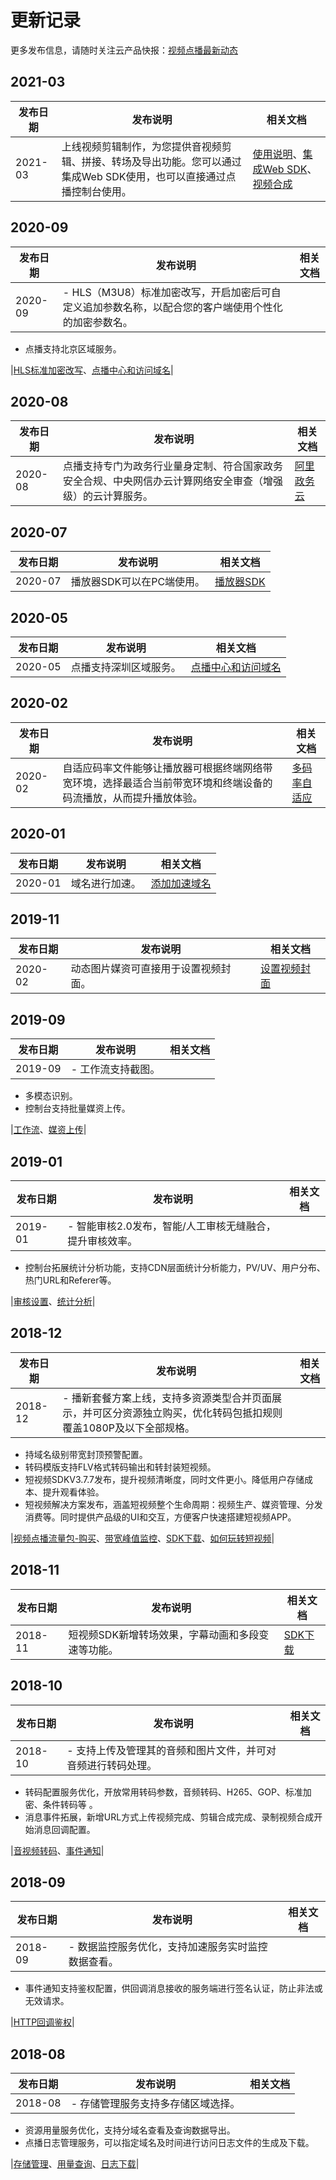 # 更新记录

更多发布信息，请随时关注云产品快报：[视频点播最新动态](https://www.aliyun.com/product/new?view.262311cfFZls4x&category=15&product=98)

## 2021-03

|发布日期|发布说明|相关文档|
|----|----|----|
|2021-03|上线视频剪辑制作，为您提供音视频剪辑、拼接、转场及导出功能。您可以通过集成Web SDK使用，也可以直接通过点播控制台使用。|[使用说明](/intl.zh-CN/控制台指南/制作中心/云剪辑.md)、[集成Web SDK](https://help.aliyun.com/document_detail/207265.html)、[视频合成](/intl.zh-CN/服务端API/视频剪辑(云剪辑)/视频合成.md)|

## 2020-09

|发布日期|发布说明|相关文档|
|----|----|----|
|2020-09|-   HLS（M3U8）标准加密改写，开启加密后可自定义追加参数名称，以配合您的客户端使用个性化的加密参数名。
-   点播支持北京区域服务。

|[HLS标准加密改写](/intl.zh-CN/控制台指南/域名管理/视频相关/HLS标准加密参数透传.md)、[点播中心和访问域名](/intl.zh-CN/开发指南/点播中心和访问域名.md)|

## 2020-08

|发布日期|发布说明|相关文档|
|----|----|----|
|2020-08|点播支持专门为政务行业量身定制、符合国家政务安全合规、中央网信办云计算网络安全审查（增强级）的云计算服务。|[阿里政务云](https://help.aliyun.com/document_detail/93750.html?spm=a2c4g.11186623.6.542.4daa3c99DIeXgI)|

## 2020-07

|发布日期|发布说明|相关文档|
|----|----|----|
|2020-07|播放器SDK可以在PC端使用。|[播放器SDK](/intl.zh-CN/播放器SDK/产品说明.md)|

## 2020-05

|发布日期|发布说明|相关文档|
|----|----|----|
|2020-05|点播支持深圳区域服务。|[点播中心和访问域名](/intl.zh-CN/开发指南/点播中心和访问域名.md)|

## 2020-02

|发布日期|发布说明|相关文档|
|----|----|----|
|2020-02|自适应码率文件能够让播放器可根据终端网络带宽环境，选择最适合当前带宽环境和终端设备的码流播放，从而提升播放体验。|[多码率自适应](/intl.zh-CN/开发指南/媒体处理/多码率自适应.md)|

## 2020-01

|发布日期|发布说明|相关文档|
|----|----|----|
|2020-01|域名进行加速。|[添加加速域名](/intl.zh-CN/服务端API/点播CDN/域名管理/添加加速域名.md)|

## 2019-11

|发布日期|发布说明|相关文档|
|----|----|----|
|2020-02|动态图片媒资可直接用于设置视频封面。|[设置视频封面](/intl.zh-CN/最佳实践/设置视频封面.md)|

## 2019-09

|发布日期|发布说明|相关文档|
|----|----|----|
|2019-09|-   工作流支持截图。
-   多模态识别。
-   控制台支持批量媒资上传。

|[工作流](/intl.zh-CN/开发指南/媒体处理/工作流.md)、[媒资上传](/intl.zh-CN/控制台指南/媒资库/媒资上传.md)|

## 2019-01

|发布日期|发布说明|相关文档|
|----|----|----|
|2019-01|-   智能审核2.0发布，智能/人工审核无缝融合，提升审核效率。
-   控制台拓展统计分析功能，支持CDN层面统计分析能力，PV/UV、用户分布、热门URL和Referer等。

|[审核设置](/intl.zh-CN/控制台指南/审核管理/审核设置.md)、[统计分析](/intl.zh-CN/控制台指南/数据中心/统计分析.md)|

## 2018-12

|发布日期|发布说明|相关文档|
|----|----|----|
|2018-12|-   播新套餐方案上线，支持多资源类型合并页面展示，并可区分资源独立购买，优化转码包抵扣规则覆盖1080P及以下全部规格。
-   持域名级别带宽封顶预警配置。
-   转码模版支持FLV格式转码输出和转封装短视频。
-   短视频SDKV3.7.7发布，提升视频清晰度，同时文件更小。降低用户存储成本、提升观看体验。
-   短视频解决方案发布，涵盖短视频整个生命周期：视频生产、媒资管理、分发消费等。同时提供产品级的UI和交互，方便客户快速搭建短视频APP。

|[视频点播流量包-购买](https://common-buy.aliyun.com/?spm=a2c4g.11186623.2.13.376e21edYyzmR0&&&commodityCode=vodflowbag#/buy)、[带宽峰值监控](/intl.zh-CN/控制台指南/域名管理/峰值带宽监控/带宽峰值监控.md)、[SDK下载](/intl.zh-CN/SDK下载/SDK下载.md)、[如何玩转短视频](/intl.zh-CN/趣视频解决方案/简介.md)|

## 2018-11

|发布日期|发布说明|相关文档|
|----|----|----|
|2018-11|短视频SDK新增转场效果，字幕动画和多段变速等功能。|[SDK下载](/intl.zh-CN/SDK下载/SDK下载.md)|

## 2018-10

|发布日期|发布说明|相关文档|
|----|----|----|
|2018-10|-   支持上传及管理其的音频和图片文件，并可对音频进行转码处理。
-   转码配置服务优化，开放常用转码参数，音频转码、H265、GOP、标准加密、条件转码等 。
-   消息事件拓展，新增URL方式上传视频完成、剪辑合成完成、录制视频合成开始消息回调配置。

|[音视频转码](/intl.zh-CN/开发指南/媒体处理/音视频转码.md)、[事件通知](/intl.zh-CN/开发指南/事件通知/概述.md)|

## 2018-09

|发布日期|发布说明|相关文档|
|----|----|----|
|2018-09|-   数据监控服务优化，支持加速服务实时监控数据查看。
-   事件通知支持鉴权配置，供回调消息接收的服务端进行签名认证，防止非法或无效请求。

|[HTTP回调鉴权](/intl.zh-CN/开发指南/事件通知/HTTP回调鉴权.md)|

## 2018-08

|发布日期|发布说明|相关文档|
|----|----|----|
|2018-08|-   存储管理服务支持多存储区域选择。
-   资源用量服务优化，支持分域名查看及查询数据导出。
-   点播日志管理服务，可以指定域名及时间进行访问日志文件的生成及下载。

|[存储管理](/intl.zh-CN/控制台指南/配置管理/存储管理.md)、[用量查询](/intl.zh-CN/控制台指南/数据中心/用量查询.md)、[日志下载](/intl.zh-CN/控制台指南/数据中心/日志管理/日志下载.md)|

